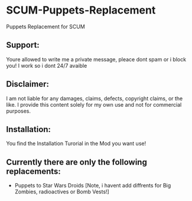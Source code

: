 # SCUM-Puppets-Replacement
Puppets Replacement for SCUM

## Support:
Youre allowed to write me a private message, pleace dont spam or i block you! I work so i dont 24/7 avaible

## Disclaimer:
I am not liable for any damages, claims, defects, copyright claims, or the like. I provide this content solely for my own use and not for commercial purposes.

## Installation:
You find the Installation Turorial in the Mod you want use!

## Currently there are only the following replacements:
- Puppets to Star Wars Droids [Note, i havent add diffrents for Big Zombies, radioactives or Bomb Vests!]
